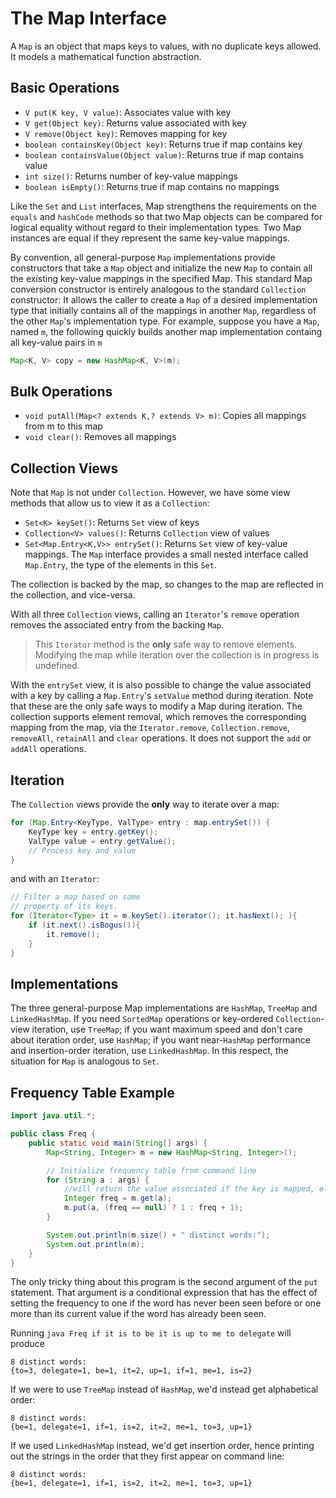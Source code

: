 # The Map Interface

A `Map` is an object that maps keys to values, with no duplicate keys allowed. It models a mathematical function abstraction.

## Basic Operations

- `V put(K key, V value)`: Associates value with key
- `V get(Object key)`: Returns value associated with key
- `V remove(Object key)`: Removes mapping for key
- `boolean containsKey(Object key)`: Returns true if map contains key
- `boolean containsValue(Object value)`: Returns true if map contains value
- `int size()`: Returns number of key-value mappings
- `boolean isEmpty()`: Returns true if map contains no mappings

Like the `Set` and `List` interfaces, Map strengthens the requirements on the `equals` and `hashCode` methods so that two Map objects can be compared for logical equality without regard to their implementation types. Two Map instances are equal if they represent the same key-value mappings.

By convention, all general-purpose `Map` implementations provide constructors that take a `Map` object and initialize the new `Map` to contain all the existing key-value mappings in the specified Map. This standard Map conversion constructor is entirely analogous to the standard `Collection` constructor: It allows the caller to create a `Map` of a desired implementation type that initially contains all of the mappings in another `Map`, regardless of the other `Map`'s implementation type. For example, suppose you have a `Map`, named `m`, the following quickly builds another map implementation containg all key-value pairs in `m`

```java
Map<K, V> copy = new HashMap<K, V>(m);
```

## Bulk Operations

- `void putAll(Map<? extends K,? extends V> m)`: Copies all mappings from m to this map
- `void clear()`: Removes all mappings

## Collection Views

Note that `Map` is not under `Collection`. However, we have some view methods that allow us to view it as a `Collection`:

- `Set<K> keySet()`: Returns `Set` view of keys
- `Collection<V> values()`: Returns `Collection` view of values
- `Set<Map.Entry<K,V>> entrySet()`: Returns `Set` view of key-value mappings. The `Map` interface provides a small nested interface called `Map.Entry`, the type of the elements in this `Set`.

The collection is backed by the map, so changes to the map are reflected in the collection, and vice-versa.

With all three `Collection` views, calling an `Iterator`'s `remove` operation removes the associated entry from the backing `Map`.

> This `Iterator` method is the **only** safe way to remove elements. Modifying the map while iteration over the collection is in progress is undefined.

With the `entrySet` view, it is also possible to change the value associated with a key by calling a `Map.Entry`'s `setValue` method during iteration. Note that these are the only safe ways to modify a Map during iteration. The collection supports element removal, which removes the corresponding mapping from the map, via the `Iterator.remove`, `Collection.remove`, `removeAll`, `retainAll` and `clear` operations. It does not support the `add` or `addAll` operations.

## Iteration

The `Collection` views provide the **only** way to iterate over a map:

```java
for (Map.Entry<KeyType, ValType> entry : map.entrySet()) {
    KeyType key = entry.getKey();
    ValType value = entry.getValue();
    // Process key and value
}
```

and with an `Iterator`:

```java
// Filter a map based on some 
// property of its keys.
for (Iterator<Type> it = m.keySet().iterator(); it.hasNext(); ){
    if (it.next().isBogus()){
        it.remove();
    }
}
```

## Implementations

The three general-purpose Map implementations are `HashMap`, `TreeMap` and `LinkedHashMap`. If you need `SortedMap` operations or key-ordered `Collection`-view iteration, use `TreeMap`; if you want maximum speed and don't care about iteration order, use `HashMap`; if you want near-`HashMap` performance and insertion-order iteration, use `LinkedHashMap`. In this respect, the situation for `Map` is analogous to `Set`.

## Frequency Table Example

```java
import java.util.*;

public class Freq {
    public static void main(String[] args) {
        Map<String, Integer> m = new HashMap<String, Integer>();

        // Initialize frequency table from command line
        for (String a : args) {
            //will return the value associated if the key is mapped, else null if no mapping contained
            Integer freq = m.get(a);
            m.put(a, (freq == null) ? 1 : freq + 1);
        }

        System.out.println(m.size() + " distinct words:");
        System.out.println(m);
    }
}
```

The only tricky thing about this program is the second argument of the `put` statement. That argument is a conditional expression that has the effect of setting the frequency to one if the word has never been seen before or one more than its current value if the word has already been seen.

Running `java Freq if it is to be it is up to me to delegate` will produce

```
8 distinct words:
{to=3, delegate=1, be=1, it=2, up=1, if=1, me=1, is=2}
```

If we were to use `TreeMap` instead of `HashMap`, we'd instead get alphabetical order:

```
8 distinct words:
{be=1, delegate=1, if=1, is=2, it=2, me=1, to=3, up=1}
```

If we used `LinkedHashMap` instead, we'd get insertion order, hence printing out the strings in the order that they first appear on command line:

```
8 distinct words:
{be=1, delegate=1, if=1, is=2, it=2, me=1, to=3, up=1}
```